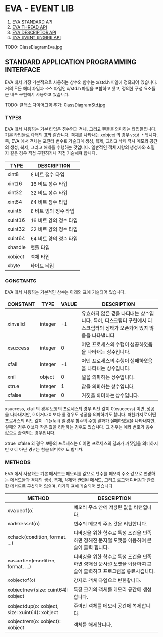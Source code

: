 __EVA - EVENT LIB__
=========================================

1. [EVA STANDARD API](README.md)
2. [EVA THREAD API](thread/README.md)
3. [EVA DESCRIPTOR API](descriptor/README.md)
4. [EVA EVENT ENGINE API](event/engine/README.md)

TODO: ClassDiagramEva.jpg

## __STANDARD APPLICATION PROGRAMMING INTERFACE__

EVA 에서 가장 기본적으로 사용하는 상수와 함수는 x/std.h 파일에 정의되어 있습니다.
거의 모든 헤더 파일과 소스 파일인 x/std.h 파일을 포함하고 있고, 정의한 구성 요소들은 내부 구현에서 사용하고 있습니다.

TODO: 클래스 다이어그램 추가: ClassDiagramStd.jpg

### __TYPES__

EVA 에서 사용하는 기본 타입은 정수형과 객체, 그리고 핸들을 의미하는 타입들입니다. 기본 타입들로 아래의 표와 같습니다. 객체를 나타내는 xobject 의 경우 `void *` 입니다. 즉, EVA 에서 객체는 포인터 변수로 기술되며 생성, 복제, 그리고 삭제 역시 메모리 공간의 생성, 복제, 그리고 해제를 수행하는 것입니다. 일반적인 객체 지향의 생성자와 소멸자 같은 경우 직접 구현하거나 직접 기술해야 합니다.

| TYPE    | DESCRIPTION |
| ------- | ----------- |
| xint8   | 8 비트 정수 타입 |
| xint16  | 16 비트 정수 타입 |
| xint32  | 32 비트 정수 타입 |
| xint64  | 64 비트 정수 타입 |
| xuint8  | 8 비트 양의 정수 타입 |
| xuint16 | 16 비트 양의 정수 타입 |
| xuint32 | 32 비트 양의 정수 타입 |
| xuint64 | 64 비트 양의 정수 타입 |
| xhandle | 핸들 타입 |
| xobject | 객체 타입 |
| xbyte   | 바이트 타입 |

### __CONSTANTS__

EVA 에서 사용하는 기본적인 상수는 아래와 표에 기술되어 있습니다.

| CONSTANT | TYPE    | VALUE | DESCRIPTION |
| -------- | ------- | ----- | ----------- |
| xinvalid | integer | -1    | 유효하지 않은 값을 나타내는 상수입니다. 특히, 디스크립터 구현에서 디스크립터의 상태가 오픈되어 있지 않음을 나타냅니다. |
| xsuccess | integer | 0     | 어떤 프로세스의 수행이 성공하였음을 나타내는 상수입니다. |
| xfail    | integer | -1    | 어떤 프로세스의 수행이 실패하였음을 나타내는 상수입니다. |
| xnil     | object  | 0     | 널을 의미하는 상수입니다. |
| xtrue    | integer | 1     | 참을 의미하는 상수입니다. |
| xfalse   | integer | 0     | 거짓을 의미하는 상수입니다. |

xsuccess, xfail 의 경우 보통의 프로세스의 경우 리턴 값이 0(xsuccess) 이면, 성공을 나타내지만, 0 이거나 0 보다 클 경우도 성공을 의미하기도 합니다. 마찬가지로 어떤 프로세스의 리턴 값이 -1 (xfail) 일 경우 함수의 수행 결과가 실패하였음을 나타내지만, 실패의 경우 0 보다 작은 값을 리턴하는 경우도 있습니다. 그 경우는 에러 번호가 음수 값으로 출력되는 경우입니다.

xtrue, xfalse 의 경우 보통의 프로세스는 0 이면 프로세스의 결과가 거짓임을 의미하지만 0 이 아닌 경우는 참을 의미하기도 합니다.

### __METHODS__

EVA 에서 사용하는 기본 메서드는 메모리를 값으로 변수를 메모리 주소 값으로 변경하는 메서드들과 객체의 생성, 복제, 삭제와 관련된 메서드, 그리고 로그와 디버깅과 관련한 메서드로 구성되어 있으며, 아래의 표에 기술되어 있습니다.

| METHOD                                         | DESCRIPTION |
| ---------------------------------------------- | ----------- |
| xvalueof(o)                                    | 메모리 주소 안에 저장된 값을 리턴합니다. |
| xaddressof(o)                                  | 변수의 메모리 주소 값을 리턴합니다. |
| xcheck(condition, format, ...)                 | 디버깅을 위한 함수로 특정 조건을 만족하면 정해진 문자열 포맷을 이용하여 콘솔에 출력 합니다. |
| xassertion(condition, format, ...)             | 디버깅을 위한 함수로 특정 조건을 만족하면 정해진 문자열 포맷을 이용하여 콘솔에 출력하고 프로그램을 종료시킵니다. |
| xobjectof(o)                                   | 강제로 객체 타입으로 변환합니다. |
| xobjectnew(size: xuint64): xobject             | 특정 크기의 객체를 메모리 공간에 생성합니다. |
| xobjectdup(o: xobject, size: xuint64): xobject | 주어진 객체를 메모리 공간에 복제합니다. |
| xobjectrem(o: xobject): xobject                | 객체를 해제합니다. |
